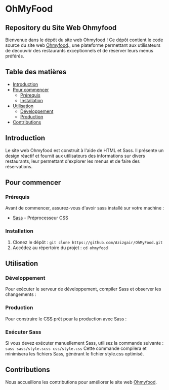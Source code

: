 # OhMyFood
## Repository du Site Web Ohmyfood

Bienvenue dans le dépôt du site web Ohmyfood ! Ce dépôt contient le code source du site web [Ohmyfood](https://azizgair.github.io/abdelaziz/)., une plateforme permettant aux utilisateurs de découvrir des restaurants exceptionnels et de réserver leurs menus préférés.

## Table des matières

- [Introduction](#introduction)
- [Pour commencer](#pour-commencer)
  - [Prérequis](#prérequis)
  - [Installation](#installation)
- [Utilisation](#utilisation)
  - [Développement](#développement)
  - [Production](#production)
- [Contributions](#contributions)

## Introduction

Le site web Ohmyfood est construit à l'aide de HTML et Sass. Il présente un design réactif et fournit aux utilisateurs des informations sur divers restaurants, leur permettant d'explorer les menus et de faire des réservations.

## Pour commencer
### Prérequis

Avant de commencer, assurez-vous d'avoir sass installé sur votre machine :

- [Sass](https://sass-lang.com/) - Préprocesseur CSS

### Installation

1. Clonez le dépôt :
    `git clone https://github.com/Azizgair/OhMyFood.git`
2. Accédez au répertoire du projet :
    `cd ohmyfood`

## Utilisation
### Développement

Pour exécuter le serveur de développement, compiler Sass et observer les changements :

### Production

Pour construire le CSS prêt pour la production avec Sass :

### Exécuter Sass

Si vous devez exécuter manuellement Sass, utilisez la commande suivante :
    `sass sass/style.scss css/style.css`
Cette commande compilera et minimisera les fichiers Sass, générant le fichier style.css optimisé.

## Contributions

Nous accueillons les contributions pour améliorer le site web [Ohmyfood](https://github.com/Azizgair/OhMyFood).